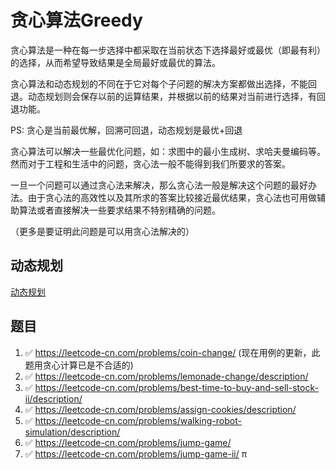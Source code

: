 # 贪心算法Greedy

贪心算法是一种在每一步选择中都采取在当前状态下选择最好或最优（即最有利）的选择，从而希望导致结果是全局最好或最优的算法。

贪心算法和动态规划的不同在于它对每个子问题的解决方案都做出选择，不能回退。动态规划则会保存以前的运算结果，并根据以前的结果对当前进行选择，有回退功能。

PS: 贪心是当前最优解，回溯可回退，动态规划是最优+回退

贪心算法可以解决一些最优化问题，如：求图中的最小生成树、求哈夫曼编码等。然而对于工程和生活中的问题，贪心法一般不能得到我们所要求的答案。

一旦一个问题可以通过贪心法来解决，那么贪心法一般是解决这个问题的最好办法。由于贪心法的高效性以及其所求的答案比较接近最优结果，贪心法也可用做辅助算法或者直接解决一些要求结果不特别精确的问题。

（更多是要证明此问题是可以用贪心法解决的）

## 动态规划

[动态规划](https://zh.wikipedia.org/wiki/%E5%8A%A8%E6%80%81%E8%A7%84%E5%88%92)

## 题目

1. ✅ https://leetcode-cn.com/problems/coin-change/ (现在用例的更新，此题用贪心计算已是不合适的)
2. ✅ https://leetcode-cn.com/problems/lemonade-change/description/
3. ✅ https://leetcode-cn.com/problems/best-time-to-buy-and-sell-stock-ii/description/
4. ✅ https://leetcode-cn.com/problems/assign-cookies/description/
5. ✅ https://leetcode-cn.com/problems/walking-robot-simulation/description/
6. ✅ https://leetcode-cn.com/problems/jump-game/
7. ✅ https://leetcode-cn.com/problems/jump-game-ii/
π